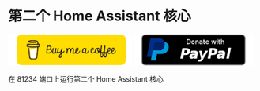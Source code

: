 # 第二个 Home Assistant 核心

[!["请我喝咖啡"](https://raw.githubusercontent.com/Smeagolworms4/donate-assets/master/coffee.png)](https://www.buymeacoffee.com/smeagolworms4)
[!["请我喝咖啡"](https://raw.githubusercontent.com/Smeagolworms4/donate-assets/master/paypal.png)](https://www.paypal.com/donate/?business=SURRPGEXF4YVU&no_recurring=0&item_name=你好%2C+我叫+SmeagolWorms4.+用于我的开源项目.%0A非常感谢你+！%21%21%21&currency_code=EUR)

在 81234 端口上运行第二个 Home Assistant 核心